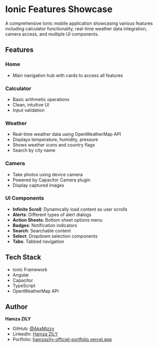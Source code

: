 # Ionic Features Showcase

A comprehensive Ionic mobile application showcasing various features including calculator functionality, real-time weather data integration, camera access, and multiple UI components.

## Features

### Home
- Main navigation hub with cards to access all features

### Calculator
- Basic arithmetic operations
- Clean, intuitive UI
- Input validation

### Weather
- Real-time weather data using OpenWeatherMap API
- Displays temperature, humidity, pressure
- Shows weather icons and country flags
- Search by city name

### Camera
- Take photos using device camera
- Powered by Capacitor Camera plugin
- Display captured images

### UI Components
- **Infinite Scroll**: Dynamically load content as user scrolls
- **Alerts**: Different types of alert dialogs
- **Action Sheets**: Bottom sheet options menu
- **Badges**: Notification indicators
- **Search**: Searchable content
- **Select**: Dropdown selection components
- **Tabs**: Tabbed navigation

## Tech Stack

- Ionic Framework
- Angular
- Capacitor
- TypeScript
- OpenWeatherMap API

## Author

**Hamza ZILY**
- GitHub: [@AkaMizzy](https://github.com/AkaMizzy)
- LinkedIn: [Hamza ZILY](https://www.linkedin.com/in/hamza-zily-5a9270302/)
- Portfolio: [hamzazily-officiel-portfolio.vercel.app](https://hamzazily-officiel-portfolio.vercel.app/)